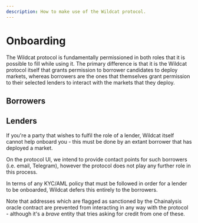 ```yaml
---
description: How to make use of the Wildcat protocol.
---
```


# Onboarding

The Wildcat protocol is fundamentally permissioned in both roles that it is possible to fill while using it. The primary difference is that it is the Wildcat protocol itself that  grants permission to borrower candidates to deploy markets, whereas borrowers are the ones that themselves grant permission to their selected lenders to interact with the markets that they deploy.

## Borrowers



## Lenders

If you're a party that wishes to fulfil the role of a lender, Wildcat itself cannot help onboard you - this must be done by an extant borrower that has deployed a market.

On the protocol UI, we intend to provide contact points for such borrowers (i.e. email, Telegram), however the protocol does not play any further role in this process.

In terms of any KYC/AML policy that must be followed in order for a lender to be onboarded, Wildcat defers this entirely to the borrowers.&#x20;

Note that addresses which are flagged as sanctioned by the Chainalysis oracle contract are prevented from interacting in any way with the protocol - although it's a _brave_ entity that tries asking for credit from one of these.
